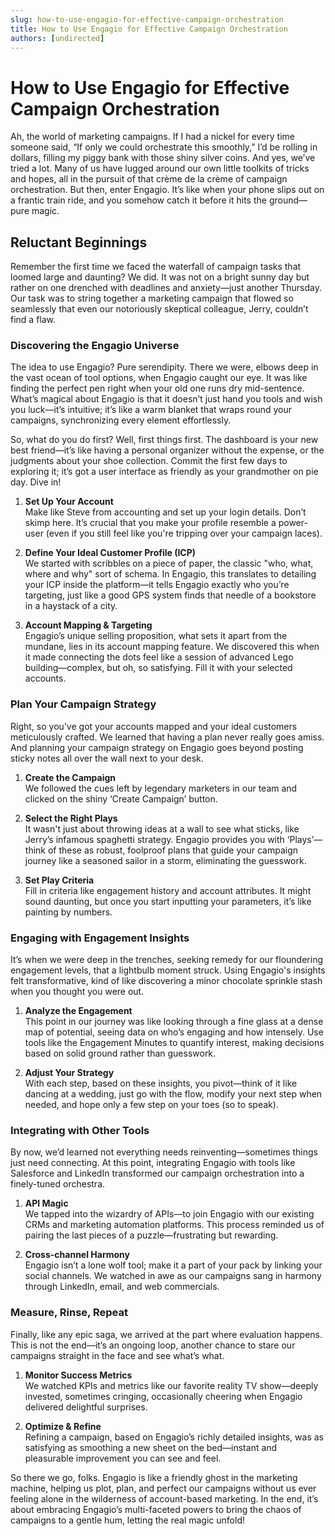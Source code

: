 ```yaml
---
slug: how-to-use-engagio-for-effective-campaign-orchestration
title: How to Use Engagio for Effective Campaign Orchestration
authors: [undirected]
---
```



# How to Use Engagio for Effective Campaign Orchestration

Ah, the world of marketing campaigns. If I had a nickel for every time someone said, “If only we could orchestrate this smoothly,” I’d be rolling in dollars, filling my piggy bank with those shiny silver coins. And yes, we’ve tried a lot. Many of us have lugged around our own little toolkits of tricks and hopes, all in the pursuit of that crème de la crème of campaign orchestration. But then, enter Engagio. It’s like when your phone slips out on a frantic train ride, and you somehow catch it before it hits the ground—pure magic. 

## Reluctant Beginnings

Remember the first time we faced the waterfall of campaign tasks that loomed large and daunting? We did. It was not on a bright sunny day but rather on one drenched with deadlines and anxiety—just another Thursday. Our task was to string together a marketing campaign that flowed so seamlessly that even our notoriously skeptical colleague, Jerry, couldn’t find a flaw. 

### Discovering the Engagio Universe

The idea to use Engagio? Pure serendipity. There we were, elbows deep in the vast ocean of tool options, when Engagio caught our eye. It was like finding the perfect pen right when your old one runs dry mid-sentence. What’s magical about Engagio is that it doesn’t just hand you tools and wish you luck—it’s intuitive; it’s like a warm blanket that wraps round your campaigns, synchronizing every element effortlessly.

So, what do you do first? Well, first things first. The dashboard is your new best friend—it’s like having a personal organizer without the expense, or the judgments about your shoe collection. Commit the first few days to exploring it; it’s got a user interface as friendly as your grandmother on pie day. Dive in!

1. **Set Up Your Account**  
   Make like Steve from accounting and set up your login details. Don’t skimp here. It’s crucial that you make your profile resemble a power-user (even if you still feel like you're tripping over your campaign laces).

2. **Define Your Ideal Customer Profile (ICP)**  
   We started with scribbles on a piece of paper, the classic "who, what, where and why" sort of schema. In Engagio, this translates to detailing your ICP inside the platform—it tells Engagio exactly who you’re targeting, just like a good GPS system finds that needle of a bookstore in a haystack of a city.

3. **Account Mapping & Targeting**  
   Engagio’s unique selling proposition, what sets it apart from the mundane, lies in its account mapping feature. We discovered this when it made connecting the dots feel like a session of advanced Lego building—complex, but oh, so satisfying. Fill it with your selected accounts.

### Plan Your Campaign Strategy

Right, so you’ve got your accounts mapped and your ideal customers meticulously crafted. We learned that having a plan never really goes amiss. And planning your campaign strategy on Engagio goes beyond posting sticky notes all over the wall next to your desk.

1. **Create the Campaign**  
   We followed the cues left by legendary marketers in our team and clicked on the shiny ‘Create Campaign’ button. 

2. **Select the Right Plays**  
   It wasn't just about throwing ideas at a wall to see what sticks, like Jerry’s infamous spaghetti strategy. Engagio provides you with ‘Plays’—think of these as robust, foolproof plans that guide your campaign journey like a seasoned sailor in a storm, eliminating the guesswork.

3. **Set Play Criteria**  
   Fill in criteria like engagement history and account attributes. It might sound daunting, but once you start inputting your parameters, it’s like painting by numbers.

### Engaging with Engagement Insights

It’s when we were deep in the trenches, seeking remedy for our floundering engagement levels, that a lightbulb moment struck. Using Engagio's insights felt transformative, kind of like discovering a minor chocolate sprinkle stash when you thought you were out.

1. **Analyze the Engagement**  
   This point in our journey was like looking through a fine glass at a dense map of potential, seeing data on who’s engaging and how intensely. Use tools like the Engagement Minutes to quantify interest, making decisions based on solid ground rather than guesswork.

2. **Adjust Your Strategy**  
   With each step, based on these insights, you pivot—think of it like dancing at a wedding, just go with the flow, modify your next step when needed, and hope only a few step on your toes (so to speak).

### Integrating with Other Tools

By now, we’d learned not everything needs reinventing—sometimes things just need connecting. At this point, integrating Engagio with tools like Salesforce and LinkedIn transformed our campaign orchestration into a finely-tuned orchestra.

1. **API Magic**  
   We tapped into the wizardry of APIs—to join Engagio with our existing CRMs and marketing automation platforms. This process reminded us of pairing the last pieces of a puzzle—frustrating but rewarding.

2. **Cross-channel Harmony**  
   Engagio isn’t a lone wolf tool; make it a part of your pack by linking your social channels. We watched in awe as our campaigns sang in harmony through LinkedIn, email, and web commercials.

### Measure, Rinse, Repeat

Finally, like any epic saga, we arrived at the part where evaluation happens. This is not the end—it’s an ongoing loop, another chance to stare our campaigns straight in the face and see what’s what. 

1. **Monitor Success Metrics**  
   We watched KPIs and metrics like our favorite reality TV show—deeply invested, sometimes cringing, occasionally cheering when Engagio delivered delightful surprises. 

2. **Optimize & Refine**  
   Refining a campaign, based on Engagio’s richly detailed insights, was as satisfying as smoothing a new sheet on the bed—instant and pleasurable improvement you can see and feel.

So there we go, folks. Engagio is like a friendly ghost in the marketing machine, helping us plot, plan, and perfect our campaigns without us ever feeling alone in the wilderness of account-based marketing. In the end, it’s about embracing Engagio’s multi-faceted powers to bring the chaos of campaigns to a gentle hum, letting the real magic unfold!